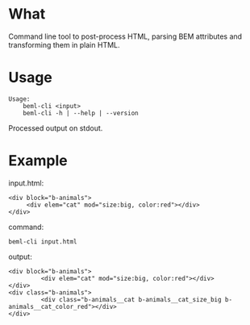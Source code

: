 
# What

Command line tool to post-process HTML, parsing BEM attributes and 
transforming them in plain HTML.

# Usage

    Usage:
        beml-cli <input>
        beml-cli -h | --help | --version

Processed output on stdout.

# Example

input.html:

    <div block="b-animals">
         <div elem="cat" mod="size:big, color:red"></div>
    </div>

command:

    beml-cli input.html

output: 

    <div block="b-animals">
             <div elem="cat" mod="size:big, color:red"></div>
    </div>
    <div class="b-animals">
             <div class="b-animals__cat b-animals__cat_size_big b-animals__cat_color_red"></div>
    </div>
